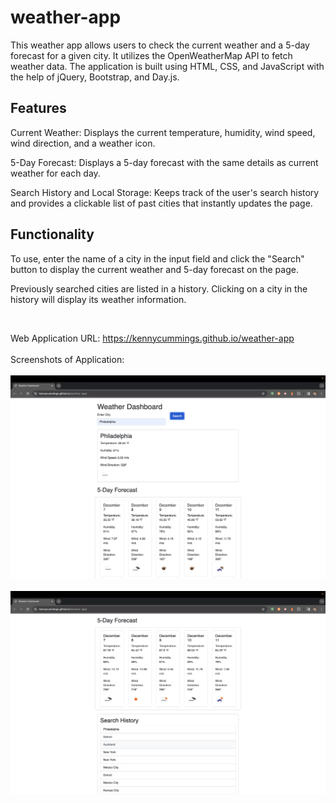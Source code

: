 # weather-app

This weather app allows users to check the current weather and a 5-day forecast for a given city. It utilizes the OpenWeatherMap API to fetch weather data. The application is built using HTML, CSS, and JavaScript with the help of jQuery, Bootstrap, and Day.js.

## Features

Current Weather: Displays the current temperature, humidity, wind speed, wind direction, and a weather icon.

5-Day Forecast: Displays a 5-day forecast with the same details as current weather for each day.

Search History and Local Storage: Keeps track of the user's search history and provides a clickable list of past cities that instantly updates the page.

## Functionality

To use, enter the name of a city in the input field and click the "Search" button to display the current weather and 5-day forecast on the page.

Previously searched cities are listed in a history. Clicking on a city in the history will display its weather information.


<br>

Web Application URL: https://kennycummings.github.io/weather-app
<br>
<br>
Screenshots of Application:
<br>
<br>
![Homepage](./Images/screenshot-1.png)
<br>
<br>
![Search History Buttons](./Images/screenshot-2.png)
